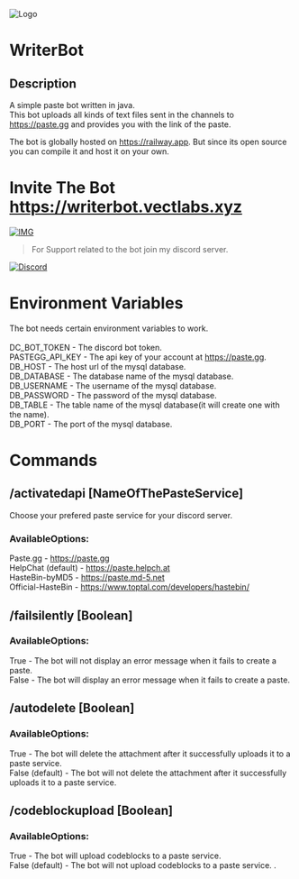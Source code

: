 ![Logo](https://i.imgur.com/C4Ef8fT.png)
# WriterBot
## Description
A simple paste bot written in java.\
This bot uploads all kinds of text files sent in the channels to https://paste.gg and provides you with the link of the paste.

The bot is globally hosted on https://railway.app. But since its open source you can compile it and host it on your own.
# Invite The Bot https://writerbot.vectlabs.xyz
[![IMG](https://i.imgur.com/iQmbKEe.png)](https://writerbot.vectlabs.xyz)

>For Support related to the bot join my discord server.

[![Discord](https://discord.com/api/guilds/928525879087362050/widget.png?style=banner4)](https://discord.vectlabs.xyz)
# Environment Variables
The bot needs certain environment variables to work.\
\
DC_BOT_TOKEN - The discord bot token.\
PASTEGG_API_KEY - The api key of your account at https://paste.gg.
DB_HOST - The host url of the mysql database.\
DB_DATABASE - The database name of the mysql database.\
DB_USERNAME - The username of the mysql database.\
DB_PASSWORD - The password of the mysql database.\
DB_TABLE - The table name of the mysql database(it will create one with the name).\
DB_PORT - The port of the mysql database.

# Commands
## /activatedapi [NameOfThePasteService]
Choose your prefered paste service for your discord server.
### AvailableOptions:
Paste.gg - https://paste.gg \
HelpChat (default) - https://paste.helpch.at \
HasteBin-byMD5 - https://paste.md-5.net \
Official-HasteBin - https://www.toptal.com/developers/hastebin/

## /failsilently [Boolean]
### AvailableOptions:
True - The bot will not display an error message when it fails to create a paste.\
False - The bot will display an error message when it fails to create a paste.

## /autodelete [Boolean]
### AvailableOptions:
True - The bot will delete the attachment after it successfully uploads it to a paste service.\
False (default) - The bot will not delete the attachment after it successfully uploads it to a paste service.

## /codeblockupload [Boolean]
### AvailableOptions:
True - The bot will upload codeblocks to a paste service.\
False (default) - The bot will not upload codeblocks to a paste service.
.


